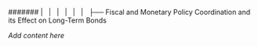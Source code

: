 ####### |   |   |   |   |   |   ├── Fiscal and Monetary Policy Coordination and its Effect on Long-Term Bonds

*Add content here*